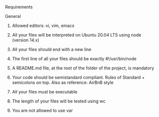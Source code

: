 Requirements


General

1. Allowed editors: vi, vim, emacs

2. All your files will be interpreted on Ubuntu 20.04 LTS using node (version 14.x)

3. All your files should end with a new line

4. The first line of all your files should be exactly #!/usr/bin/node

5. A README.md file, at the root of the folder of the project, is mandatory

6. Your code should be semistandard compliant. Rules of Standard + semicolons on top. Also as reference: AirBnB style

7. All your files must be executable

8. The length of your files will be tested using wc

9. You are not allowed to use var
